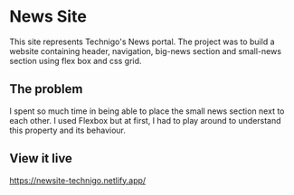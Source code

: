 # News Site

This site represents Technigo's News portal.
The project was to build a website containing header, navigation, big-news section and small-news section using flex box and css grid.

## The problem

I spent so much time in being able to place the small news section next to each other. I used Flexbox but at first, I had to play around to understand this property and its behaviour.

## View it live

https://newsite-technigo.netlify.app/

